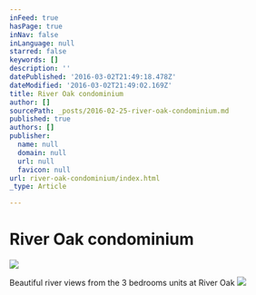 ```yaml
---
inFeed: true
hasPage: true
inNav: false
inLanguage: null
starred: false
keywords: []
description: ''
datePublished: '2016-03-02T21:49:18.478Z'
dateModified: '2016-03-02T21:49:02.169Z'
title: River Oak condominium
author: []
sourcePath: _posts/2016-02-25-river-oak-condominium.md
published: true
authors: []
publisher:
  name: null
  domain: null
  url: null
  favicon: null
url: river-oak-condominium/index.html
_type: Article

---
```

# **River Oak condominium**
![](https://the-grid-user-content.s3-us-west-2.amazonaws.com/6ff274a5-8d52-4c49-b08f-92c1e13a5861.jpg)

Beautiful river views from the 3 bedrooms units at River Oak
![](https://the-grid-user-content.s3-us-west-2.amazonaws.com/503a5cb0-05c2-46ee-8494-8af2a61c4eb2.jpg)